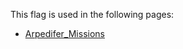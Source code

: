 This flag is used in the following pages:
 - [Arpedifer_Missions](../missions/Arpedifer_Missions.md)

